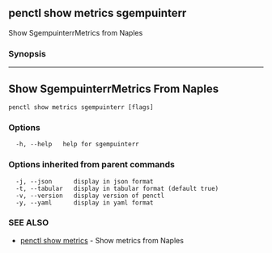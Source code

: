 ## penctl show metrics sgempuinterr

Show SgempuinterrMetrics from Naples

### Synopsis



---------------------------------
 Show SgempuinterrMetrics From Naples 
---------------------------------


```
penctl show metrics sgempuinterr [flags]
```

### Options

```
  -h, --help   help for sgempuinterr
```

### Options inherited from parent commands

```
  -j, --json      display in json format
  -t, --tabular   display in tabular format (default true)
  -v, --version   display version of penctl
  -y, --yaml      display in yaml format
```

### SEE ALSO
* [penctl show metrics](penctl_show_metrics.md)	 - Show metrics from Naples

